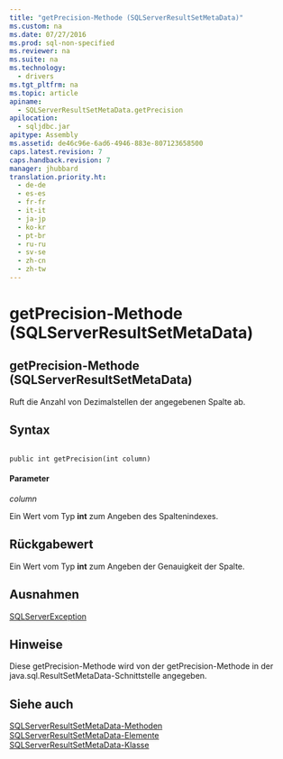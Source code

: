 ```yaml
---
title: "getPrecision-Methode (SQLServerResultSetMetaData)"
ms.custom: na
ms.date: 07/27/2016
ms.prod: sql-non-specified
ms.reviewer: na
ms.suite: na
ms.technology: 
  - drivers
ms.tgt_pltfrm: na
ms.topic: article
apiname: 
  - SQLServerResultSetMetaData.getPrecision
apilocation: 
  - sqljdbc.jar
apitype: Assembly
ms.assetid: de46c96e-6ad6-4946-883e-807123658500
caps.latest.revision: 7
caps.handback.revision: 7
manager: jhubbard
translation.priority.ht: 
  - de-de
  - es-es
  - fr-fr
  - it-it
  - ja-jp
  - ko-kr
  - pt-br
  - ru-ru
  - sv-se
  - zh-cn
  - zh-tw
---
```

# getPrecision-Methode (SQLServerResultSetMetaData)
    
## getPrecision\-Methode \(SQLServerResultSetMetaData\)  
 Ruft die Anzahl von Dezimalstellen der angegebenen Spalte ab.  
  
## Syntax  
  
```  
  
public int getPrecision(int column)  
```  
  
#### Parameter  
 *column*  
  
 Ein Wert vom Typ **int** zum Angeben des Spaltenindexes.  
  
## Rückgabewert  
 Ein Wert vom Typ **int** zum Angeben der Genauigkeit der Spalte.  
  
## Ausnahmen  
 [SQLServerException](../content/SQLServerException-Class.md)  
  
## Hinweise  
 Diese getPrecision\-Methode wird von der getPrecision\-Methode in der java.sql.ResultSetMetaData\-Schnittstelle angegeben.  
  
## Siehe auch  
 [SQLServerResultSetMetaData-Methoden](../content/SQLServerResultSetMetaData-Methods.md)   
 [SQLServerResultSetMetaData-Elemente](../content/SQLServerResultSetMetaData-Members.md)   
 [SQLServerResultSetMetaData-Klasse](../content/SQLServerResultSetMetaData-Class.md)  
  
  